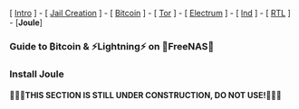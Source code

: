 [ [Intro](README.md) ] - [ [Jail Creation](freenas_1_jail_creation.md) ] - [ [Bitcoin](freenas_2_bitcoin.md) ] - [ [Tor](freenas_3_tor.md) ] - [ [Electrum](freenas_4_electrum.md) ] - [ [lnd](freenas_5_lnd.md) ] - [ [RTL](freenas_6_rtl.md) ] - [**Joule**]

### Guide to ₿itcoin & ⚡Lightning️⚡ on 🦈FreeNAS🦈

### Install Joule

#### 🚧🚧🚧THIS SECTION IS STILL UNDER CONSTRUCTION, DO NOT USE!🚧🚧🚧
